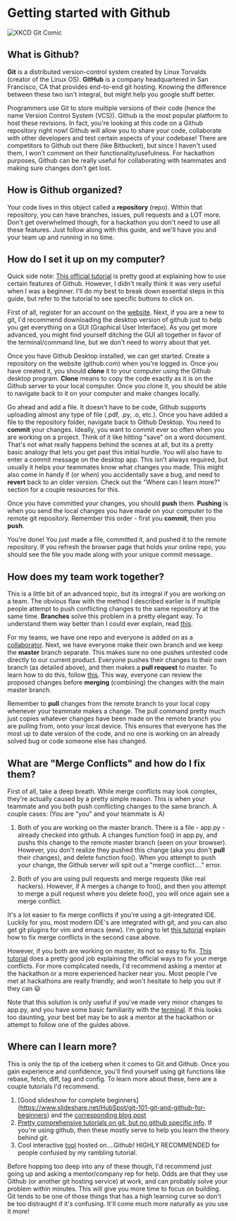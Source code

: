 # Getting started with Github

![XKCD Git Comic](https://imgs.xkcd.com/comics/git.png "source: xkcd.com")

## What is Github?
**Git** is a distributed version-control system created by Linux Torvalds (creator of the Linux OS). **GitHub** is a company headquartered in San Francisco, CA that provides end-to-end git hosting. Knowing the difference between these two isn't integral, but might help you google stuff better. 

Programmers use Git to store multiple versions of their code (hence the name Version Control System (VCS)). Github is the most popular platform to host these revisions. In fact, you're looking at this code on a Github repository right now! Github will allow you to share your code, collaborate with other developers and test certain aspects of your codebase! There are competitors to Github out there (like Bitbucket), but since I haven't used them, I won't comment on their functionality/usefulness. For hackathon purposes, Github can be really useful for collaborating with teammates and making sure changes don't get lost.

## How is Github organized?
Your code lives in this object called a **repository** (repo). Within that repository, you can have branches, issues, pull requests and a LOT more. Don't get overwhelmed though, for a hackathon you don't need to use all these features. Just follow along with this guide, and we'll have you and your team up and running in no time. 

## How do I set it up on my computer?
Quick side note: [This official tutorial](https://help.github.com/en/github/getting-started-with-github/set-up-git) is pretty good at explaining how to use certain features of Github. However, I didn't really think it was very useful when I was a beginner. I'll do my best to break down essential steps in this guide, but refer to the tutorial to see specific buttons to click on. 

First of all, register for an account on the [website](github.com). Next, if you are a new to git, I'd recommend downloading the desktop version of github just to help you get everything on a GUI (Graphical User Interface). As you get more advanced, you might find yourself ditching the GUI all together in favor of the terminal/command line, but we don't need to worry about that yet. 

Once you have Github Desktop installed, we can get started. Create a repository on the website (github.com) when you're logged in. Once you have created it, you should **clone** it to your computer using the Github desktop program. **Clone** means to copy the code exactly as it is on the Github server to your local computer. Once you clone it, you should be able to navigate back to it on your computer and make changes locally. 

Go ahead and add a file. It doesn't have to be code, Github supports uploading almost any type of file (.pdf, .py, .o, etc.). Once you have added a file to the repository folder, navigate back to Github Desktop. You need to **commit** your changes. Ideally, you want to commit ever so often when you are working on a project. Think of it like hitting "save" on a word document. That's not what really happens behind the scenes at all, but its a pretty basic analogy that lets you get past this initial hurdle. You will also have to enter a commit message on the desktop app. This isn't always required, but usually it helps your teammates know what changes you made. This might also come in handy if (or when) you accidentally save a bug, and need to **revert** back to an older version. Check out the "Where can I learn more?" section for a couple resources for this.

Once you have committed your changes, you should **push** them. **Pushing** is when you send the local changes you have made on your computer to the remote git repository. Remember this order - first you **commit**, then you **push**.

You're done! You just made a file, committed it, and pushed it to the remote repository. If you refresh the browser page that holds your online repo, you should see the file you made along with your unique commit message. 

## How does my team work together?
This is a little bit of an advanced topic, but its integral if you are working on a team. The obvious flaw with the method I described earlier is if multiple people attempt to push conflicting changes to the same repository at the same time. **Branches** solve this problem in a pretty elegant way. To understand them way better than I could ever explain, read [this](https://codesource.io/understanding-branching-in-git/). 

For my teams, we have one repo and everyone is added on as a [collaborator](https://help.github.com/en/github/setting-up-and-managing-your-github-user-account/inviting-collaborators-to-a-personal-repository). Next, we have everyone make their own branch and we keep the **master** branch separate. This makes sure no one pushes untested code directly to our current product. Everyone pushes their changes to their own branch (as detailed above), and then makes a **pull request** to master. To learn how to do this, follow [this](https://help.github.com/en/github/collaborating-with-issues-and-pull-requests/creating-a-pull-request). This way, everyone can review the proposed changes before **merging** (combining) the changes with the main master branch. 

Remember to **pull** changes from the remote branch to your local copy whenever your teammate makes a change. The pull command pretty much just copies whatever changes have been made on the remote branch you are pulling from, onto your local device. This ensures that everyone has the most up to date version of the code, and no one is working on an already solved bug or code someone else has changed. 

## What are "Merge Conflicts" and how do I fix them?
First of all, take a deep breath. While merge conflicts may look complex, they're actually caused by a pretty simple reason. This is when your teammate and you both push conflicting changes to the same branch. A couple cases:
(You are "you" and your teammate is A)

1. Both of you are working on the master branch. There is a file - app.py - already checked into github. A changes function foo() in app.py, and pushs this change to the remote master branch (seen on your browser). However, you don't realize they pushed this change (aka you don't **pull** their changes), and delete function foo(). When you attempt to push your change, the Github server will spit out a "merge conflict...." error.

2. Both of you are using pull requests and merge requests (like real hackers). However, if A merges a change to foo(), and then you attempt to merge a pull request where you delete foo(), you will once again see a merge conflict. 

It's a lot easier to fix merge conflicts if you're using a git-integrated IDE. Luckily for you, most modern IDE's are integrated with git, and you can also get git plugins for vim and emacs (eew). I'm going to let [this tutorial](https://help.github.com/en/github/collaborating-with-issues-and-pull-requests/resolving-a-merge-conflict-on-github) explain how to fix merge conflicts in the second case above. 

However, if you both are working on master, its not so easy to fix. [This tutorial](https://rollout.io/blog/resolve-github-merge-conflicts/) does a pretty good job explaining the official ways to fix your merge conflicts. For more complicated needs, I'd recommend asking a mentor at the hackathon or a more experienced hacker near you. Most people I've met at hackathons are really friendly, and won't hesitate to help you out if they can :smiley:

Note that this solution is only useful if you've made very minor changes to app.py, and you have some basic familiarity with the [terminal](https://github.com/kdesai2018/ultimate-hackathon-starting-guide/blob/master/getting-started-terminal/README.md). If this looks too daunting, your best bet may be to ask a mentor at the hackathon or attempt to follow one of the guides above. 


## Where can I learn more?
This is only the tip of the iceberg when it comes to Git and Github. Once you gain experience and confidence, you'll find yourself using git functions like rebase, fetch, diff, tag and config. To learn more about these, here are a couple tutorials I'd recommend. 

1. [Good slideshow for complete beginners] (https://www.slideshare.net/HubSpot/git-101-git-and-github-for-beginners) and the [corresponding blog post](https://product.hubspot.com/blog/git-and-github-tutorial-for-beginners)
2. [Pretty comprehensive tutorials on git, but no github specific info](https://www.atlassian.com/git/tutorials). If you're using github, then these mostly serve to help you learn the theory behind git. 
3. Cool interactive [tool](https://learngitbranching.js.org) hosted on....Github! HIGHLY RECOMMENDED for people confused by my rambling tutorial. 

Before hopping too deep into any of these though, I'd recommend just going up and asking a mentor/company rep for help. Odds are that they use Github (or another git hosting service) at work, and can probably solve your problem within minutes. This will give you more time to focus on building. Git tends to be one of those things that has a high learning curve so don't be too distraught if it's confusing. It'll come much more naturally as you use it more!
